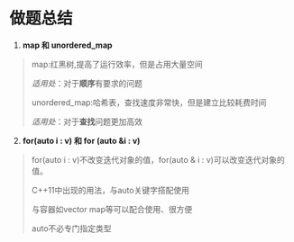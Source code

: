 # 做题总结

1. **map 和 unordered_map**

> map:红黑树,提高了运行效率，但是占用大量空间
>
> *适用处*：对于**顺序**有要求的问题
>
> unordered_map:哈希表，查找速度非常快，但是建立比较耗费时间
>
> *适用处*：对于**查找**问题更加高效 

2. **for(auto i : v) 和 for (auto &i : v)**

> for(auto i : v)不改变迭代对象的值，for(auto & i : v)可以改变迭代对象的值。
>
> C++11中出现的用法，与auto关键字搭配使用
>
> 与容器如vector map等可以配合使用、很方便
>
> auto不必专门指定类型



